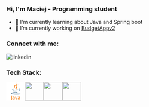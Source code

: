 ### Hi, I'm Maciej - Programming student 

- 🌱 I'm currently learning about Java and Spring boot
- 🔭 I’m currently working on <a href="https://github.com/Wojtur28/BudgetAppv2">BudgetAppv2</a>


### Connect with me:
<img src='https://cdn-icons-png.flaticon.com/512/145/145807.png' alt='linkedin' height='40'>




### Tech Stack:
<img height="50" width="50" src="https://raw.githubusercontent.com/github/explore/5b3600551e122a3277c2c5368af2ad5725ffa9a1/topics/java/java.png" /><img height="50" width="50" src="https://spring.io/images/projects/spring-edf462fec682b9d48cf628eaf9e19521.svg" /><img height="50" width="50" src="https://wiki.postgresql.org/images/3/30/PostgreSQL_logo.3colors.120x120.png" /><img height="50" width="50" src="https://www.svgrepo.com/show/354202/postman-icon.svg" />





 
<!--
**Wojtur28/Wojtur28** is a ✨ _special_ ✨ repository because its `README.md` (this file) appears on your GitHub profile.

Here are some ideas to get you started:



- 👯 I’m looking to collaborate on ...
- 🤔 I’m looking for help with ...
- 💬 Ask me about ...
- 📫 How to reach me: ...
- 😄 Pronouns: ...
- ⚡ Fun fact: ...
-->
